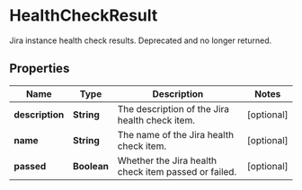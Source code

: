 

# HealthCheckResult

Jira instance health check results. Deprecated and no longer returned.

## Properties

| Name | Type | Description | Notes |
|------------ | ------------- | ------------- | -------------|
|**description** | **String** | The description of the Jira health check item. |  [optional] |
|**name** | **String** | The name of the Jira health check item. |  [optional] |
|**passed** | **Boolean** | Whether the Jira health check item passed or failed. |  [optional] |



